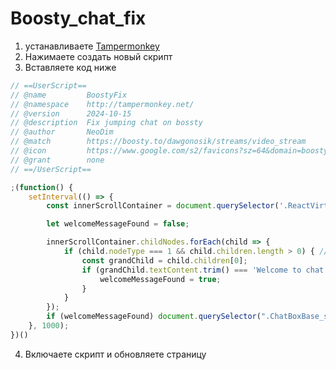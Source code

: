 # Boosty_chat_fix
1) устанавливаете [Tampermonkey](https://chromewebstore.google.com/detail/tampermonkey/dhdgffkkebhmkfjojejmpbldmpobfkfo)
2) Нажимаете создать новый скрипт
3) Вставляете код ниже
```js
// ==UserScript==
// @name         BoostyFix
// @namespace    http://tampermonkey.net/
// @version      2024-10-15
// @description  Fix jumping chat on bossty
// @author       NeoDim
// @match        https://boosty.to/dawgonosik/streams/video_stream
// @icon         https://www.google.com/s2/favicons?sz=64&domain=boosty.to
// @grant        none
// ==/UserScript==

;(function() {
    setInterval(() => {
        const innerScrollContainer = document.querySelector('.ReactVirtualized__Grid__innerScrollContainer');

        let welcomeMessageFound = false;

        innerScrollContainer.childNodes.forEach(child => {
            if (child.nodeType === 1 && child.children.length > 0) { // Check if child is an element and has at least one child
                const grandChild = child.children[0];
                if (grandChild.textContent.trim() === 'Welcome to chat') {
                    welcomeMessageFound = true;
                }
            }
        });
        if (welcomeMessageFound) document.querySelector(".ChatBoxBase_scrollButton_zlsO4")?.click()
    }, 1000);
})()
```
4) Включаете скрипт и обновляете страницу
